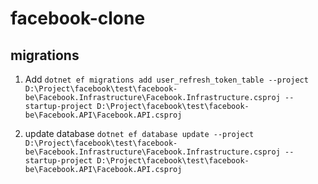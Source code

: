 # facebook-clone

## migrations
1. Add
`dotnet ef migrations add user_refresh_token_table --project D:\Project\facebook\test\facebook-be\Facebook.Infrastructure\Facebook.Infrastructure.csproj --startup-project D:\Project\facebook\test\facebook-be\Facebook.API\Facebook.API.csproj`

2. update database
`dotnet ef database update --project D:\Project\facebook\test\facebook-be\Facebook.Infrastructure\Facebook.Infrastructure.csproj --startup-project D:\Project\facebook\test\facebook-be\Facebook.API\Facebook.API.csproj`